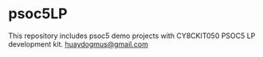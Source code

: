# psoc5LP
This repository includes psoc5 demo projects with CY8CKIT050 PSOC5 LP development kit.
huaydogmus@gmail.com
